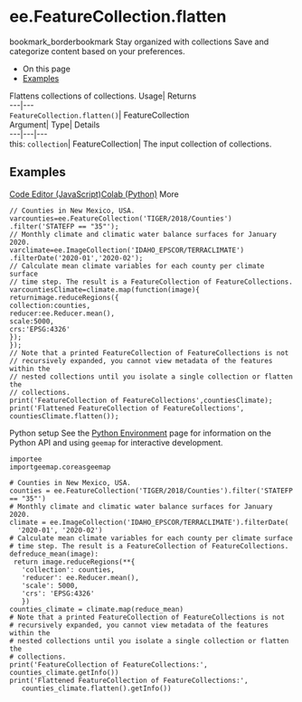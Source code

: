  
#  ee.FeatureCollection.flatten
bookmark_borderbookmark Stay organized with collections  Save and categorize content based on your preferences.
  * On this page
  * [Examples](https://developers.google.com/earth-engine/apidocs/ee-featurecollection-flatten#examples)


Flattens collections of collections. 
Usage| Returns  
---|---  
`FeatureCollection.flatten()`| FeatureCollection  
Argument| Type| Details  
---|---|---  
this: `collection`| FeatureCollection| The input collection of collections.  
## Examples
[Code Editor (JavaScript)](https://developers.google.com/earth-engine/apidocs/ee-featurecollection-flatten#code-editor-javascript-sample)[Colab (Python)](https://developers.google.com/earth-engine/apidocs/ee-featurecollection-flatten#colab-python-sample) More
```
// Counties in New Mexico, USA.
varcounties=ee.FeatureCollection('TIGER/2018/Counties')
.filter('STATEFP == "35"');
// Monthly climate and climatic water balance surfaces for January 2020.
varclimate=ee.ImageCollection('IDAHO_EPSCOR/TERRACLIMATE')
.filterDate('2020-01','2020-02');
// Calculate mean climate variables for each county per climate surface
// time step. The result is a FeatureCollection of FeatureCollections.
varcountiesClimate=climate.map(function(image){
returnimage.reduceRegions({
collection:counties,
reducer:ee.Reducer.mean(),
scale:5000,
crs:'EPSG:4326'
});
});
// Note that a printed FeatureCollection of FeatureCollections is not
// recursively expanded, you cannot view metadata of the features within the
// nested collections until you isolate a single collection or flatten the
// collections.
print('FeatureCollection of FeatureCollections',countiesClimate);
print('Flattened FeatureCollection of FeatureCollections',
countiesClimate.flatten());
```
Python setup
See the [ Python Environment](https://developers.google.com/earth-engine/guides/python_install) page for information on the Python API and using `geemap` for interactive development.
```
importee
importgeemap.coreasgeemap
```
```
# Counties in New Mexico, USA.
counties = ee.FeatureCollection('TIGER/2018/Counties').filter('STATEFP == "35"')
# Monthly climate and climatic water balance surfaces for January 2020.
climate = ee.ImageCollection('IDAHO_EPSCOR/TERRACLIMATE').filterDate(
  '2020-01', '2020-02')
# Calculate mean climate variables for each county per climate surface
# time step. The result is a FeatureCollection of FeatureCollections.
defreduce_mean(image):
 return image.reduceRegions(**{
   'collection': counties,
   'reducer': ee.Reducer.mean(),
   'scale': 5000,
   'crs': 'EPSG:4326'
   })
counties_climate = climate.map(reduce_mean)
# Note that a printed FeatureCollection of FeatureCollections is not
# recursively expanded, you cannot view metadata of the features within the
# nested collections until you isolate a single collection or flatten the
# collections.
print('FeatureCollection of FeatureCollections:', counties_climate.getInfo())
print('Flattened FeatureCollection of FeatureCollections:',
   counties_climate.flatten().getInfo())
```

